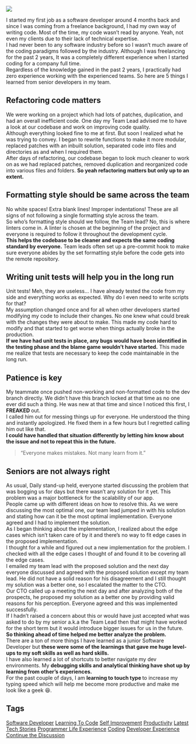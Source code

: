 <img src="https://hackernoon.com/drafts/d71r432j9.png">                    <div class="paragraph">I started my first job as a software developer around 4 months back and since I was coming from a freelance background, I had my own way of writing code. Most of the time, my code wasn&#x2019;t read by anyone. Yeah, not even my clients due to their lack of technical expertise.</div><div class="paragraph">I had never been to any software industry before so I wasn&#x2019;t much aware of the coding paradigms followed by the industry. Although I was freelancing for the past 2 years, It was a completely different experience when I started coding for a company full time.</div><div class="paragraph">Regardless of the knowledge gained in the past 2 years, I practically had zero experience working with the experienced teams. So here are 5 things I learned from senior developers in my team.</div><h2><strong>Refactoring code matters</strong></h2><div class="paragraph">We were working on a project which had lots of patches, duplication, and had an overall inefficient code. One day my Team Lead advised me to have a look at our codebase and work on improving code quality.</div><div class="paragraph">Although everything looked fine to me at first. But soon I realized what he was trying to convey. I began to rewrite functions to make it more modular, replaced patches with an inbuilt solution, separated code into files and directories as and when I required them.</div><div class="paragraph">After days of refactoring, our codebase began to look much cleaner to work on as we had replaced patches, removed duplication and reorganized code into various files and folders. <strong>So yeah refactoring matters but only up to an extent.</strong></div><h2><strong>Formatting style should be same across the team</strong></h2><div class="paragraph">No white spaces! Extra blank lines! Improper indentations! These are all signs of not following a single formatting style across the team.&#xA0;</div><div class="paragraph">So who&#x2019;s formatting style should we follow, the Team lead? No, this is where linters come in. A linter is chosen at the beginning of the project and everyone is required to follow it throughout the development cycle.</div><div class="paragraph"><strong>This helps the codebase to be cleaner and expects the same coding standard by everyone.</strong> Team leads often set up a pre-commit hook to make sure everyone abides by the set formatting style before the code gets into the remote repository.</div><h2><strong>Writing unit tests will help you in the long run</strong></h2><div class="paragraph">Unit tests! Meh, they are useless&#x2026; I have already tested the code from my side and everything works as expected. Why do I even need to write scripts for that?</div><div class="paragraph">My assumption changed once and for all when other developers started modifying my code to include their changes. No one knew what could break with the changes they were about to make. This made my code hard to modify and that started to get worse when things actually broke in the production.&#xA0;</div><div class="paragraph"><strong>If we have had unit tests in place, any bugs would have been identified in the testing phase and the blame game wouldn&#x2019;t have started.</strong> This made me realize that tests are necessary to keep the code maintainable in the long run.</div><h2><strong>Patience is key</strong></h2><div class="paragraph">My teammate once pushed non-working and non-formatted code to the dev branch directly. We didn&#x2019;t have this branch locked at that time as no one ever did such a thing. He was new at that time and since I noticed this first, I <strong>FREAKED </strong>out.&#xA0;</div><div class="paragraph">I called him out for messing things up for everyone. He understood the thing and instantly apologized. He fixed them in a few hours but I regretted calling him out like that.&#xA0;</div><div class="paragraph"><strong>I could have handled that situation differently by letting him know about the issue and not to repeat this in the future.</strong></div><blockquote>&#x201C;Everyone makes mistakes. Not many learn from it.&#x201D;</blockquote><h2><strong>Seniors are not always right</strong></h2><div class="paragraph">As usual, Daily stand-up held, everyone started discussing the problem that was bogging us for days but there wasn&#x2019;t any solution for it yet. This problem was a major bottleneck for the scalability of our app.</div><div class="paragraph">People came up with different ideas on how to resolve this. As we were discussing the most optimal one, our team lead jumped in with his solution and stating how can it be the most optimal implementation. Everyone agreed and I had to implement the solution.</div><div class="paragraph">As I began thinking about the implementation, I realized about the edge cases which isn&#x2019;t taken care of by it and there&#x2019;s no way to fit edge cases in the proposed implementation.</div><div class="paragraph">I thought for a while and figured out a new implementation for the problem. I checked with all the edge cases I thought of and found it to be covering all the edge cases.</div><div class="paragraph">I emailed my team lead with the proposed solution and the next day everyone discussed and agreed with the proposed solution except my team lead. He did not have a solid reason for his disagreement and I still thought my solution was a better one, so I escalated the matter to the CTO.</div><div class="paragraph">Our CTO called up a meeting the next day and after analyzing both of the prospects, he proposed my solution as a better one by providing valid reasons for his perception. Everyone agreed and this was implemented successfully.</div><div class="paragraph">If I hadn&#x2019;t raised a concern about this or would have just accepted what was asked to do by my senior a.k.a the Team Lead then that might have worked for the short term but it would introduce bigger issues for us in the future. <strong>So thinking ahead of time helped me better analyze the problem.</strong></div><div class="paragraph">There are a ton of more things I have learned as a junior Software Developer but <strong>these were some of the learnings that gave me huge level-ups to my soft skills as well as hard skills.</strong></div><div class="paragraph">I have also learned a lot of shortcuts to better navigate my dev environments. My <strong>debugging skills and analytical thinking have shot up by learning from other&#x2019;s experiences.&#xA0;</strong></div><div class="paragraph">For the past couple of days, I am <strong>learning to touch type </strong>to increase my typing speed which will help me become more productive and make me look like a geek &#x1F606;.</div>                    <h2 class="tags-header">Tags</h2>          <div class="archive-tags">                                                <a class="tag" href="https://hackernoon.com/tagged/software-developer">Software Developer</a>                                                <a class="tag" href="https://hackernoon.com/tagged/learning-to-code">Learning To Code</a>                                                <a class="tag" href="https://hackernoon.com/tagged/self-improvement">Self Improvement</a>                                                <a class="tag" href="https://hackernoon.com/tagged/productivity">Productivity</a>                                                <a class="tag" href="https://hackernoon.com/tagged/latest-tech-stories">Latest Tech Stories</a>                                                <a class="tag" href="https://hackernoon.com/tagged/programmer-life-experience">Programmer Life Experience</a>                                                <a class="tag" href="https://hackernoon.com/tagged/coding">Coding</a>                                                <a class="tag" href="https://hackernoon.com/tagged/developer-experience">Developer Experience</a>                      </div>                                        <div class="twitter-discussion">            <a target="_blank" href="https://community.hackernoon.com/t/19474">Continue the Discussion <i class="fas fa-comments-alt"></i></a>          </div>